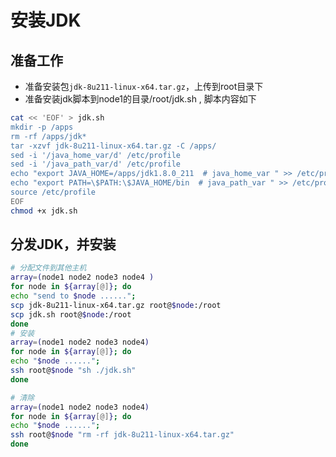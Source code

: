 # 安装JDK

## 准备工作

* 准备安装包``jdk-8u211-linux-x64.tar.gz``，上传到root目录下
* 准备安装jdk脚本到node1的目录/root/jdk.sh , 脚本内容如下

```bash
cat << 'EOF' > jdk.sh
mkdir -p /apps
rm -rf /apps/jdk* 
tar -xzvf jdk-8u211-linux-x64.tar.gz -C /apps/
sed -i '/java_home_var/d' /etc/profile
sed -i '/java_path_var/d' /etc/profile
echo "export JAVA_HOME=/apps/jdk1.8.0_211  # java_home_var " >> /etc/profile
echo "export PATH=\$PATH:\$JAVA_HOME/bin  # java_path_var " >> /etc/profile
source /etc/profile
EOF
chmod +x jdk.sh
```


## 分发JDK，并安装

```bash
# 分配文件到其他主机
array=(node1 node2 node3 node4 )
for node in ${array[@]}; do 
echo "send to $node ......";
scp jdk-8u211-linux-x64.tar.gz root@$node:/root
scp jdk.sh root@$node:/root
done
# 安装
array=(node1 node2 node3 node4)
for node in ${array[@]}; do 
echo "$node ......";
ssh root@$node "sh ./jdk.sh"
done

# 清除 
array=(node1 node2 node3 node4)
for node in ${array[@]}; do 
echo "$node ......";
ssh root@$node "rm -rf jdk-8u211-linux-x64.tar.gz"
done
```



